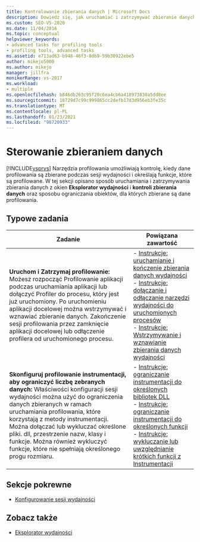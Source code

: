 ```yaml
---
title: Kontrolowanie zbierania danych | Microsoft Docs
description: Dowiedz się, jak uruchamiać i zatrzymywać zbieranie danych narzędzia profilowania oraz jak ograniczyć obiekty, dla których zbierane są dane profilowania. Ten artykuł zawiera omówienie.
ms.custom: SEO-VS-2020
ms.date: 11/04/2016
ms.topic: conceptual
helpviewer_keywords:
- advanced tasks for profiling tools
- profiling tools, advanced tasks
ms.assetid: e713ad63-b948-46f3-8db9-59b30922ebe5
author: mikejo5000
ms.author: mikejo
manager: jillfra
monikerRange: vs-2017
ms.workload:
- multiple
ms.openlocfilehash: b846db263c95f20c6ea4cb6a418973830a5dd8ee
ms.sourcegitcommit: 18729d7c99c999865cc2defb17d3d956eb3fe35c
ms.translationtype: MT
ms.contentlocale: pl-PL
ms.lasthandoff: 01/23/2021
ms.locfileid: "98720933"
---
```

# <a name="control-data-collection"></a>Sterowanie zbieraniem danych
[!INCLUDE[vsprvs](../code-quality/includes/vsprvs_md.md)] Narzędzia profilowania umożliwiają kontrolę, kiedy dane profilowania są zbierane podczas sesji wydajności i określają funkcje, które są profilowane. W tej sekcji opisano sposób uruchamiania i zatrzymywania zbierania danych z okien **Eksplorator wydajności** i **kontroli zbierania danych** oraz sposobu ograniczania obiektów, dla których zbierane są dane profilowania.

## <a name="common-tasks"></a>Typowe zadania

|Zadanie|Powiązana zawartość|
|----------|---------------------|
|**Uruchom i Zatrzymaj profilowanie:** Możesz rozpocząć Profilowanie aplikacji podczas uruchamiania aplikacji lub dołączyć Profiler do procesu, który jest już uruchomiony. Po uruchomieniu aplikacji docelowej można wstrzymywać i wznawiać zbieranie danych. Zakończenie sesji profilowania przez zamknięcie aplikacji docelowej lub odłączenie profilera od uruchomionego procesu.|-   [Instrukcje: uruchamianie i kończenie zbierania danych wydajności](../profiling/how-to-start-and-end-performance-data-collection.md)<br />-   [Instrukcje: dołączanie i odłączanie narzędzi wydajności do uruchomionych procesów](../profiling/how-to-attach-and-detach-performance-tools-to-running-processes.md)<br />-   [Instrukcje: Wstrzymywanie i wznawianie zbierania danych wydajności](../profiling/how-to-pause-and-resume-performance-data-collection.md)|
|**Skonfiguruj profilowanie instrumentacji, aby ograniczyć liczbę zebranych danych:** Właściwości konfiguracji sesji wydajności można użyć do ograniczenia danych zbieranych w ramach uruchamiania profilowania, które korzystają z metody instrumentacji. Można dołączać lub wykluczać określone pliki. dll, przestrzenie nazw, klasy i funkcje. Można również wykluczyć funkcje, które nie spełniają określonego progu rozmiaru.|-   [Instrukcje: ograniczanie instrumentacji do określonych bibliotek DLL](../profiling/how-to-limit-instrumentation-to-specific-dlls.md)<br />-   [Instrukcje: ograniczanie instrumentacji do określonych funkcji](../profiling/how-to-limit-instrumentation-to-specific-functions.md)<br />-   [Instrukcje: wykluczanie lub uwzględnianie krótkich funkcji z Instrumentacji](../profiling/how-to-exclude-or-include-short-functions-from-instrumentation.md)|

## <a name="related-sections"></a>Sekcje pokrewne
- [Konfigurowanie sesji wydajności](../profiling/configuring-performance-sessions.md)

## <a name="see-also"></a>Zobacz także
- [Eksplorator wydajności](../profiling/performance-explorer.md)
